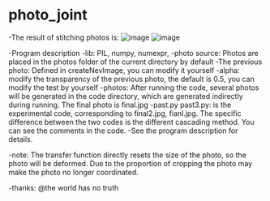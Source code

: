 # photo_joint

-The result of stitching photos is:
 ![image](final.jpg)
 ![image](final2.jpg)

-Program description
 -lib: PIL, numpy, numexpr,
 -photo source: Photos are placed in the photos folder of the current directory by default
 -The previous photo: Defined in createNevImage, you can modify it yourself
 -alpha: modify the transparency of the previous photo, the default is 0.5, you can modify the test by yourself
 -photos: After running the code, several photos will be generated in the code directory, which are generated indirectly during running. The final photo is final.jpg
 -past.py past3.py: is the experimental code, corresponding to final2.jpg, fianl.jpg. The specific difference between the two codes is the different cascading method.
 You can see the comments in the code.
 -See the program description for details.


-note: The transfer function directly resets the size of the photo, so the photo will be deformed. Due to the proportion of cropping the photo may make the photo no longer coordinated.

-thanks: @the world has no truth
